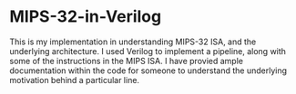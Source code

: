 # MIPS-32-in-Verilog
This is my implementation in understanding MIPS-32 ISA, and the underlying architecture. I used Verilog to implement a pipeline, along with some of the instructions in the MIPS ISA.
I have provied ample documentation within the code for someone to understand the underlying motivation behind a particular line.
